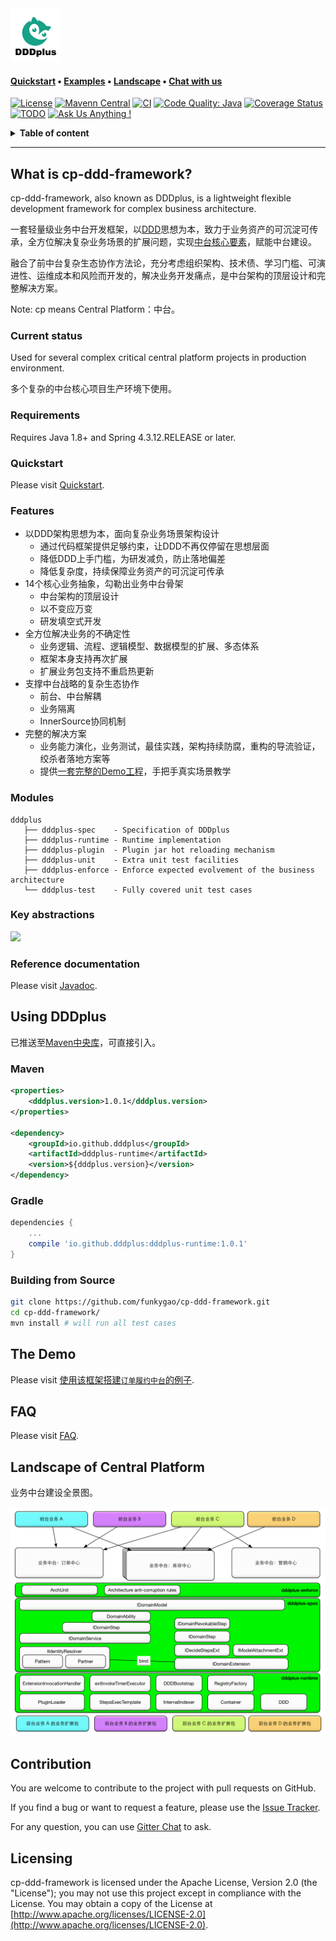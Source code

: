<img src="doc/assets/img/logo-small.png">

#### **[Quickstart](#quickstart)** • **[Examples](#the-demo)** • **[Landscape](#landscape-of-central-platform)** • **[Chat with us](https://gitter.im/cp-ddd-framework/community)**

[![License](https://img.shields.io/badge/License-Apache%202.0-green.svg)](https://github.com/funkygao/cp-ddd-framework/blob/master/LICENSE)
[![Mavenn Central](https://img.shields.io/maven-central/v/io.github.dddplus/dddplus.svg?label=maven%20central)](https://search.maven.org/search?q=g:io.github.dddplus)
[![CI](https://github.com/funkygao/cp-ddd-framework/workflows/CI/badge.svg?branch=master)](https://github.com/funkygao/cp-ddd-framework/actions?query=branch%3Amaster+workflow%3ACI)
[![Code Quality: Java](https://img.shields.io/lgtm/grade/java/g/funkygao/cp-ddd-framework.svg?logo=lgtm&logoWidth=18)](https://lgtm.com/projects/g/funkygao/cp-ddd-framework/context:java)
[![Coverage Status](https://img.shields.io/codecov/c/github/funkygao/cp-ddd-framework.svg)](https://codecov.io/gh/funkygao/cp-ddd-framework)
[![TODO](https://badgen.net/https/api.tickgit.com/badgen/github.com/funkygao/cp-ddd-framework?label=todos)](https://www.tickgit.com/browse?repo=github.com/funkygao/cp-ddd-framework)
[![Ask Us Anything !](https://img.shields.io/badge/Ask%20us-anything-1abc9c.svg)](https://gitter.im/cp-ddd-framework/community)

<details>
<summary><b>Table of content</b></summary>

## Table of content
   * [What is cp-ddd-framework](#what-is-cp-ddd-framework)
      * [Current status](#current-status)
      * [Requirements](#requirements)
      * [Quickstart](#quickstart)
      * [Features](#features)
      * [Modules](#modules)
      * [Key abstractions](#key-abstractions)
      * [Reference documentation](#reference-documentation)
   * [Using DDDplus](#using-dddplus)
      * [Maven](#maven)
      * [Gradle](#gradle)
      * [Building from Source](#building-from-source)
   * [The Demo](#the-demo)
   * [FAQ](#faq)
   * [Landscape of Central Platform](#landscape-of-central-platform)
   * [Contribution](#contribution)
   * [Licensing](#licensing)

</details>

----

## What is cp-ddd-framework?

cp-ddd-framework, also known as DDDplus, is a lightweight flexible development framework for complex business architecture.

一套轻量级业务中台开发框架，以[DDD](https://github.com/funkygao/cp-ddd-framework/wiki/DDD)思想为本，致力于业务资产的可沉淀可传承，全方位解决复杂业务场景的扩展问题，实现[中台核心要素](https://github.com/funkygao/cp-ddd-framework/wiki/%E4%B8%9A%E5%8A%A1%E4%B8%AD%E5%8F%B0%E7%9A%84%E6%A0%B8%E5%BF%83%E8%A6%81%E7%B4%A0)，赋能中台建设。

融合了前中台复杂生态协作方法论，充分考虑组织架构、技术债、学习门槛、可演进性、运维成本和风险而开发的，解决业务开发痛点，是中台架构的顶层设计和完整解决方案。

Note: cp means Central Platform：中台。

### Current status

Used for several complex critical central platform projects in production environment.

多个复杂的中台核心项目生产环境下使用。

### Requirements

Requires Java 1.8+ and Spring 4.3.12.RELEASE or later.

### Quickstart

Please visit [Quickstart](https://github.com/funkygao/cp-ddd-framework/wiki).

### Features

- 以DDD架构思想为本，面向复杂业务场景架构设计
   - 通过代码框架提供足够约束，让DDD不再仅停留在思想层面
   - 降低DDD上手门槛，为研发减负，防止落地偏差
   - 降低复杂度，持续保障业务资产的可沉淀可传承
- 14个核心业务抽象，勾勒出业务中台骨架
   - 中台架构的顶层设计
   - 以不变应万变
   - 研发填空式开发
- 全方位解决业务的不确定性
   - 业务逻辑、流程、逻辑模型、数据模型的扩展、多态体系
   - 框架本身支持再次扩展
   - 扩展业务包支持不重启热更新
- 支撑中台战略的复杂生态协作
   - 前台、中台解耦
   - 业务隔离
   - InnerSource协同机制
- 完整的解决方案
   - 业务能力演化，业务测试，最佳实践，架构持续防腐，重构的导流验证，绞杀者落地方案等
   - 提供[一套完整的Demo工程](https://github.com/dddplus/dddplus-demo)，手把手真实场景教学

### Modules

```
dddplus
   ├── dddplus-spec    - Specification of DDDplus
   ├── dddplus-runtime - Runtime implementation
   ├── dddplus-plugin  - Plugin jar hot reloading mechanism
   ├── dddplus-unit    - Extra unit test facilities
   ├── dddplus-enforce - Enforce expected evolvement of the business architecture
   └── dddplus-test    - Fully covered unit test cases
```

### Key abstractions

![](http://www.plantuml.com/plantuml/svg/XLHDRnCn4BtxLunwQW-fn3LQLIq4f1v0LSiTJUn9rehNZkpPfAZqlpDE7DWF8tAAvxrvyxttYJ5otpcLTjRlCM87BNfpZ9QPF6pG9HfWgKKJZjPlc-PekVrnVj_T0SUUbACD0mU8Tjio61j9imrUgJtg7Mu9dbo_jHwQvek8aRYzAP2VzKnnWvhWyT6GPyi_doa5Tw0unLUXG-i_lpBv9D9JE0V0jQEf_Mimv1wOKRSTUHR_cJ1fQ-Y5QPykg7QO4ZmX2ycFB94zHVMkb0zCSDK6XaWkeCcnhm0JVFkWIh6tj_cXPZMyK3nOJHL0Sb23_x04UYNTCrtV3DdFT0Yx773eLZ6AVmpEhMK68l2dHT3yMYnc3PtXiu5KUddASEz4HmBKyKZUK1GOruaZQeRIQjBVgHDVfh_GHqmb_uUrTH9SpImYkIM-f2rngvIDZUc_94CRxDs8DijjD8FLQYNljyJ8LhzB46-AMXqygGaqsR4SkXWAFksrC3fatLwNAPqwUwFKU8FAeEhBKy3ghinLAfrNqmqfYkDQwgpgtStBF7FBdVqJBaTN6M4ZiBHzN7QnLHAhbRa45pGoLVYBnTqbjoMiPPnrIiclKDIdu5au525BeybNbSzZY6ItixsGb2egyjR1a2fnotCUkDWh-vgr1_rOGeYwfSHHG7LFtkHl_cy0)

### Reference documentation

Please visit [Javadoc](https://funkygao.github.io/cp-ddd-framework/doc/apidocs/).

## Using DDDplus

已推送至[Maven中央库](https://search.maven.org/search?q=g:io.github.dddplus)，可直接引入。

### Maven

```xml
<properties>
    <dddplus.version>1.0.1</dddplus.version>
</properties>

<dependency>
    <groupId>io.github.dddplus</groupId>
    <artifactId>dddplus-runtime</artifactId>
    <version>${dddplus.version}</version>
</dependency>
```

### Gradle

```groovy
dependencies {
    ...
    compile 'io.github.dddplus:dddplus-runtime:1.0.1'
}
```

### Building from Source

``` bash
git clone https://github.com/funkygao/cp-ddd-framework.git
cd cp-ddd-framework/
mvn install # will run all test cases
```

## The Demo

Please visit [使用该框架搭建`订单履约中台`的例子](https://github.com/dddplus/dddplus-demo).

## FAQ

Please visit [FAQ](https://github.com/funkygao/cp-ddd-framework/wiki/FAQ).

## Landscape of Central Platform

业务中台建设全景图。

![](doc/assets/img/landscape.png)

## Contribution

You are welcome to contribute to the project with pull requests on GitHub.

If you find a bug or want to request a feature, please use the [Issue Tracker](https://github.com/funkygao/cp-ddd-framework/issues).

For any question, you can use [Gitter Chat](https://gitter.im/cp-ddd-framework/community) to ask.

## Licensing

cp-ddd-framework is licensed under the Apache License, Version 2.0 (the "License"); you may not use this project except in compliance with the License. You may obtain a copy of the License at [http://www.apache.org/licenses/LICENSE-2.0](http://www.apache.org/licenses/LICENSE-2.0).
